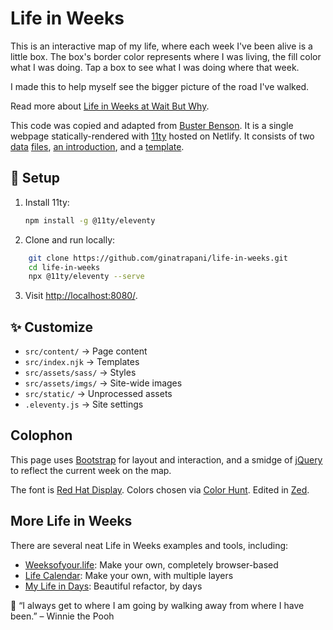 # Life in Weeks

This is an interactive map of my life, where each week I've been alive is a little box. The box's border color represents where I was living, the fill color what I was doing. Tap a box to see what I was doing where that week.

I made this to help myself see the bigger picture of the road I've walked.

Read more about [Life in Weeks at Wait But Why](https://waitbutwhy.com/2014/05/life-weeks.html).

This code was copied and adapted from [Buster Benson](https://busterbenson.com/life-in-weeks). It is a single webpage statically-rendered with [11ty](https://www.11ty.dev/) hosted on Netlify. It consists of two [data](src/_data/events.yml) [files](src/_data/colors.yml), [an introduction](src/content/index.md), and a [template](src/index.njk).

## 🚀 Setup

1. Install 11ty:
   ```sh
   npm install -g @11ty/eleventy
   ```
2. Clone and run locally:
```sh
    git clone https://github.com/ginatrapani/life-in-weeks.git
    cd life-in-weeks
    npx @11ty/eleventy --serve
```
3. Visit [http://localhost:8080/](http://localhost:8080/).

## ✨ Customize

- `src/content/` → Page content
- `src/index.njk` → Templates
- `src/assets/sass/` → Styles
- `src/assets/imgs/` → Site-wide images
- `src/static/` → Unprocessed assets
- `.eleventy.js` → Site settings

## Colophon

This page uses [Bootstrap](https://getbootstrap.com/) for layout and interaction, and a smidge of [jQuery](https://jquery.com/) to reflect the current week on the map.

The font is [Red Hat Display](https://fonts.google.com/specimen/Red+Hat+Display). Colors chosen via [Color Hunt](https://colorhunt.co/). Edited in [Zed](https://zed.dev).

## More Life in Weeks

There are several neat Life in Weeks examples and tools, including:

- [Weeksofyour.life](https://www.weeksofyour.life/): Make your own, completely browser-based
- [Life Calendar](https://lifecalendar.io): Make your own, with multiple layers
- [My Life in Days](https://days.sonnet.io/): Beautiful refactor, by days

🍯 “I always get to where I am going by walking away from where I have been.” – Winnie the Pooh
